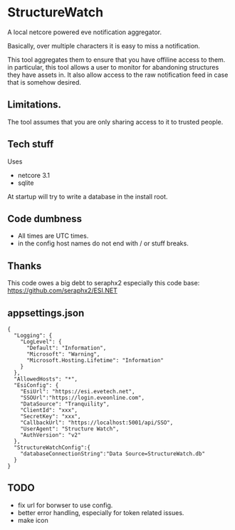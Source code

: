 # StructureWatch
A local netcore powered eve notification aggregator.

Basically, over multiple characters it is easy to miss a notification.

This tool aggregates them to ensure that you have offiline access to them. in particular, this tool allows a user to monitor for abandoning structures they have assets in. It also allow access to the raw notification feed in case that is somehow desired.

## Limitations.

The tool assumes that you are only sharing access to it to trusted people. 


## Tech stuff
Uses
* netcore 3.1
* sqlite

At startup will try to write a database in the install root.


## Code dumbness
* All times are UTC times.
* in the config host names do not end with / or stuff breaks.

## Thanks
This code owes a big debt to seraphx2 especially this code base: https://github.com/seraphx2/ESI.NET

## appsettings.json 

`````
{
  "Logging": {
    "LogLevel": {
      "Default": "Information",
      "Microsoft": "Warning",
      "Microsoft.Hosting.Lifetime": "Information"
    }
  },
  "AllowedHosts": "*",
  "EsiConfig": {
    "EsiUrl": "https://esi.evetech.net",
    "SSOUrl":"https://login.eveonline.com",
    "DataSource": "Tranquility",
    "ClientId": "xxx",
    "SecretKey": "xxx",
    "CallbackUrl": "https://localhost:5001/api/SSO",
    "UserAgent": "Structure Watch",
    "AuthVersion": "v2"
  },
  "StructureWatchConfig":{
    "databaseConnectionString":"Data Source=StructureWatch.db"
  }
}
`````

## TODO
* fix url for borwser to use config.
* better error handling, especially for token related issues.
* make icon


